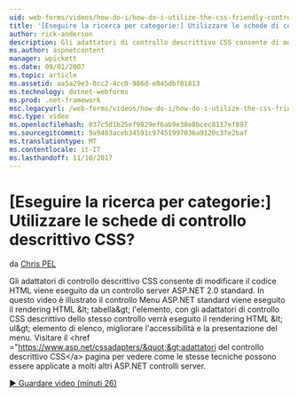 ```yaml
---
uid: web-forms/videos/how-do-i/how-do-i-utilize-the-css-friendly-control-adapters
title: '[Eseguire la ricerca per categorie:] Utilizzare le schede di controllo descrittivo CSS? | Microsoft Docs'
author: rick-anderson
description: Gli adattatori di controllo descrittivo CSS consente di modificare il codice HTML viene eseguito da un controllo server ASP.NET 2.0 standard. In questo video viene spiegato che il stan...
ms.author: aspnetcontent
manager: wpickett
ms.date: 09/01/2007
ms.topic: article
ms.assetid: aa5a29e3-0cc2-4cc0-986d-e845dbf01813
ms.technology: dotnet-webforms
ms.prod: .net-framework
msc.legacyurl: /web-forms/videos/how-do-i/how-do-i-utilize-the-css-friendly-control-adapters
msc.type: video
ms.openlocfilehash: 037c5d1b25ef9829ef6ab9e38e8bcec8117ef897
ms.sourcegitcommit: 9a9483aceb34591c97451997036a9120c3fe2baf
ms.translationtype: MT
ms.contentlocale: it-IT
ms.lasthandoff: 11/10/2017
---
```

<a name="how-do-i-utilize-the-css-friendly-control-adapters"></a>[Eseguire la ricerca per categorie:] Utilizzare le schede di controllo descrittivo CSS?
====================
da [Chris PEL](https://twitter.com/chrispels)

Gli adattatori di controllo descrittivo CSS consente di modificare il codice HTML viene eseguito da un controllo server ASP.NET 2.0 standard. In questo video è illustrato il controllo Menu ASP.NET standard viene eseguito il rendering HTML &amp;lt; tabella&amp;gt; l'elemento, con gli adattatori di controllo CSS descrittivo dello stesso controllo verrà eseguito il rendering HTML &amp;lt; ul&amp;gt; elemento di elenco, migliorare l'accessibilità e la presentazione del menu. Visitare il &lt;href =&quot;https://www.asp.net/cssadapters/&quot;&gt;adattatori del controllo descrittivo CSS&lt;/a&gt; pagina per vedere come le stesse tecniche possono essere applicate a molti altri ASP.NET controlli server.

[&#9654; Guardare video (minuti 26)](https://channel9.msdn.com/Blogs/ASP-NET-Site-Videos/how-do-i-utilize-the-css-friendly-control-adapters)
